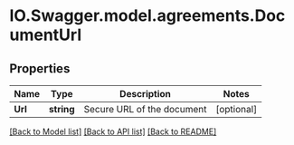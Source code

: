 # IO.Swagger.model.agreements.DocumentUrl
## Properties

Name | Type | Description | Notes
------------ | ------------- | ------------- | -------------
**Url** | **string** | Secure URL of the document | [optional] 

[[Back to Model list]](../README.md#documentation-for-models) [[Back to API list]](../README.md#documentation-for-api-endpoints) [[Back to README]](../README.md)

